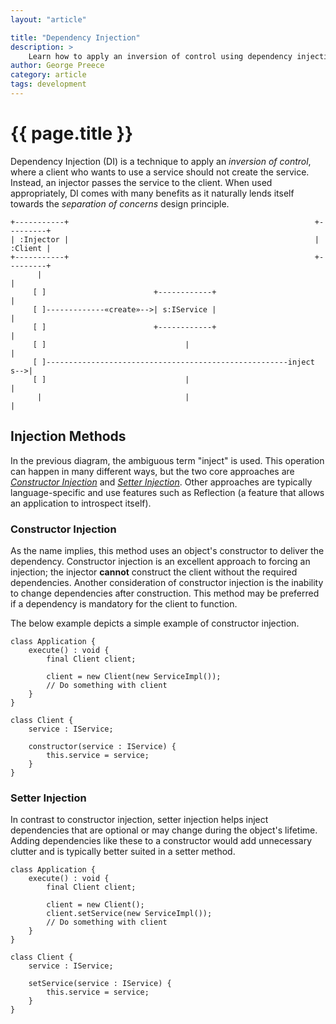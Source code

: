 ```yaml
---
layout: "article"

title: "Dependency Injection"
description: >
    Learn how to apply an inversion of control using dependency injection
author: George Preece
category: article
tags: development
---
```

# {{ page.title }}

Dependency Injection (DI) is a technique to apply an _inversion of control_, where a client who wants to use a service should not create the service. Instead, an injector passes the service to the client. When used appropriately, DI comes with many benefits as it naturally lends itself towards the _separation of concerns_ design principle.

```
+-----------+                                                       +---------+
| :Injector |                                                       | :Client |
+-----------+                                                       +---------+
      |                                                                  |
     [ ]                        +------------+                           |
     [ ]-------------«create»-->| s:IService |                           |
     [ ]                        +------------+                           |
     [ ]                               |                                 |
     [ ]------------------------------------------------------inject s-->|
     [ ]                               |                                 |
      |                                |                                 |
```

## Injection Methods
In the previous diagram, the ambiguous term "inject" is used. This operation can happen in many different ways, but the two core approaches are [_Constructor Injection_](#constructor-injection) and [_Setter Injection_](#setter-injection). Other approaches are typically language-specific and use features such as Reflection (a feature that allows an application to introspect itself).

### Constructor Injection
As the name implies, this method uses an object's constructor to deliver the dependency. Constructor injection is an excellent approach to forcing an injection; the injector **cannot** construct the client without the required dependencies. Another consideration of constructor injection is the inability to change dependencies after construction. This method may be preferred if a dependency is mandatory for the client to function.

The below example depicts a simple example of constructor injection.
```
class Application {
    execute() : void {
        final Client client;

        client = new Client(new ServiceImpl());
        // Do something with client
    }
}

class Client {
    service : IService;

    constructor(service : IService) {
        this.service = service;
    }
}
```

### Setter Injection
In contrast to constructor injection, setter injection helps inject dependencies that are optional or may change during the object's lifetime. Adding dependencies like these to a constructor would add unnecessary clutter and is typically better suited in a setter method.

```
class Application {
    execute() : void {
        final Client client;

        client = new Client();
        client.setService(new ServiceImpl());
        // Do something with client
    }
}

class Client {
    service : IService;

    setService(service : IService) {
        this.service = service;
    }
}
```